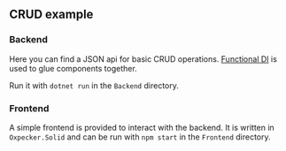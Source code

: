 ## CRUD example

### Backend
Here you can find a JSON api for basic CRUD operations. [Functional DI](https://medium.com/@lanayx/dependency-injection-in-f-the-missing-manual-d376e9cafd0f) is used to glue components together.

Run it with `dotnet run` in the `Backend` directory.

### Frontend
A simple frontend is provided to interact with the backend. It is written in `Oxpecker.Solid` and can be run with `npm start` in the `Frontend` directory.
